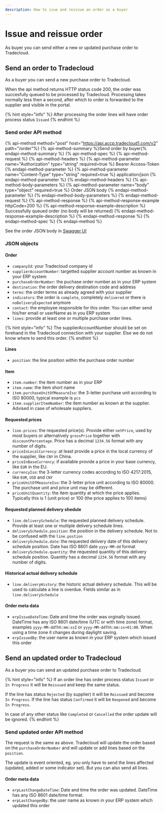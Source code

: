 ```yaml
---
description: How to isue and reissue an order as a buyer
---
```


# Issue and reissue order

As buyer you can send either a new or updated purchase order to Tradecloud.

## Send an order to Tradecloud

As a buyer you can send a new purchase order to Tradecloud.

When the api method returns HTTP status code 200, the order was succesfully queued to be processed by Tradecloud. Processing takes normally less then a second, after which to order is forwarded to the supplier and visible in the portal.

{% hint style="info" %}
After processing the order lines will have order process status `Issued`
{% endhint %}

### Send order API method

{% api-method method="post" host="https://api.accp.tradecloud1.com/v2" path="/order"%}
{% api-method-summary %}Send order by buyer{% endapi-method-summary %}
{% api-method-spec %}
{% api-method-request %}
{% api-method-headers %}
{% api-method-parameter name="Authorization" type="string" required=true %} Bearer Access-Token {% endapi-method-parameter %}
{% api-method-parameter name="Content-Type" type="string" required=true %} application/json {% endapi-method-parameter %}
{% endapi-method-headers %}
{% api-method-body-parameters %}
{% api-method-parameter name="body" type="object" required=true %} Order JSON body {% endapi-method-parameter %}
{% endapi-method-body-parameters %}
{% endapi-method-request %}
{% api-method-response %}
{% api-method-response-example httpCode=200 %}
{% api-method-response-example-description %} Successfully queued order (no body will be returned) {% endapi-method-response-example-description %}
{% endapi-method-response %}
{% endapi-method-spec %}
{% endapi-method %}

See the order JSON body in [Swagger UI](https://swagger-ui.accp.tradecloud1.com/?url=https://api.accp.tradecloud1.com/v2/order-integration/specs.yaml#/order-integration/sendOrderByBuyerRoute)

### JSON objects

#### Order

- `companyId`: your Tradecloud company id
- `supplierAccountNumber`: targetted supplier account number as known in your ERP system
- `purchaseOrderNumber`: the puchase order number as in your ERP system
- `destination`: the order delivery destination code and address
- `terms`: the order terms as already agreed with your supplier
- `indicators`: the order is `complete`, completely `delivered` or there is `noDeliveryExpected` anymore
- `contact`: the employee responsible for this order. You can either send his/her email or userName as in you ERP system
- `lines`: provide at least one or multiple purchase order lines.

{% hint style="info" %}
The supplierAccountNumber should be set on forehand in the Tradecloud connection with your supplier. Else we do not know where to send this order.
{% endhint %}

#### Lines

- `position`: the line position within the purchase order number

#### Item

- `item.number`: the item number as in your ERP
- `item.name`: the item short name
- `item.purchaseUnitOfMeasureIso`: the 3-letter purchase unit according to ISO 80000, typical example is `pcs`
- `item.supplierItemNumber`: the item number as known at the supplier. Advised in case of wholesale suppliers.

#### Requested prices

- `line.prices`: the requested price(s). Provide either `netPrice`, used by most buyers or alternatively `grossPrice` together with `discountPercentage`. Price has a decimal `1234.56` format with any number of digits.
- `priceInLocalCurrency`: at least provide a price in the local currency of the supplier, like `CNY` in China.
- `priceInBaseCurrency`: if available provide a price in your base currency, like `EUR` in the EU.
- `currencyIso`: the 3-letter currency codes according to ISO 4217:2015, like `EUR`, `USD` and `CNY`
- `priceUnitOfMeasureIso`: the 3-letter price unit according to ISO 80000. The purchase unit and price unit may be different.
- `priceUnitQuantity`: the item quantity at which the price applies. Typically this is 1 (unit price) or 100 (the price applies to 100 items)

#### Requested planned delivery shedule

- `line.deliverySchedule`: the requested planned delivery schedule. Provide at least one or multiple delivery schedule lines.
- `deliverySchedule.position`: the position in the delivery schedule. Not to be confused with the `line.postion`
- `deliverySchedule.date`: the requested delivery date of this delivery schedule position. Date has ISO 8601 date `yyyy-MM-dd` format
- `deliverySchedule.quantity`: the requested quantity of this delivery schedule position. Quantity has a decimal `1234.56` format with any number of digits.

#### Historical actual delivery schedule

- `line.deliveryHistory`: the historic actual delivery schedule. This will be used to calculate a line is overdue. Fields similar as in `line.deliverySchedule`

#### Order meta data

- `erpIssueDateTime`: Date and time the order was orginally issued. DateTime has any ISO 8601 date/time (UTC or with time zone) format, examples `yyyy-MM-ddThh:mm:ssZ` or `yyyy-MM-ddThh:mm:ss+01:00`. When using a time zone it changes during daylight saving.
- `erpIssuedBy`: the user name as known in your ERP system which issued this order

## Send an updated order to Tradecloud

As a buyer you can send an updated purchase order to Tradecloud.

{% hint style="info" %}
If an order line has order process status `Issued` or `In Progress` it will be `Reissued` and keep the same status.

If the line has status `Rejected` (by supplier) it will be `Reissued` and become `In Progress`.
If the line has status `Confirmed` it will be `Reopened` and become `In Progress`.

In case of any other status like `Completed` or `Cancelled` the order update will be ignored.
{% endhint %}

### Send updated order API method

The request is the same as above. Tradecloud will update the order based on the `purchaseOrderNumber` and will update or add lines based on the `position`.

The update is event oriented, eg. you only have to send the lines affected (updated, added or some indicator set). But you can also send all lines.

#### Order meta data

- `erpLastChangeDateTime`: Date and time the order was updated. DateTime has any ISO 8601 date/time format.
- `erpLastChangedBy`: the user name as known in your ERP system which updated this order